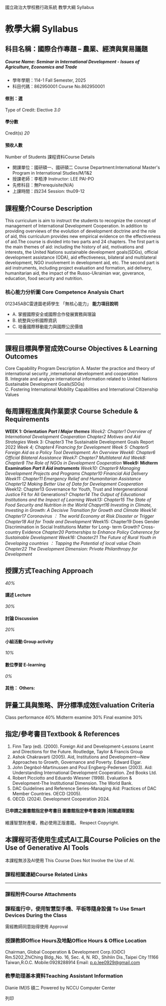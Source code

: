 國立政治大學校務行政系統 教學大綱 Syllabus
# 教學大綱 Syllabus
##  科目名稱：國際合作專題 – 農業、經濟與貿易議題
#####  Course Name: Seminar in International Development - Issues of Agriculture, Economics and Trade
  * 學年學期：114-1 Fall Semester, 2025 
  * 科目代碼：862950001 Course No.862950001


#### 修別：選
Type of Credit: Elective 
_3.0_
#### 學分數
Credit(s)
_20_
#### 預收人數
Number of Students
課程資料Course Details
  * 開課單位：國研碩一、國研碩二 Course Department:International Master's Program in International Studies/M/1&2 
  * 授課老師：李栢浡 Instructor: LEE PAI-PO 
  * 先修科目：無Prerequisite(N/A)
  * 上課時間：四234 Session: thu09-12


##  課程簡介Course Description
This curriculum is aim to instruct the students to recognize the concept of management of International Development Cooperation. In addition to providing overviews of the evolution of development doctrine and the role of aid, this curriculum provides new empirical evidence on the effectiveness of aid.The course is divided into two parts and 24 chapters. The first part is the main themes of aid: including the history of aid, motivations and interests, the United Nations sustainable development goals(SDGs), official development assistance (ODA), aid effectiveness, bilateral and multilateral development, NGO involvement in development aid, etc. The second part is aid instruments, including project evaluation and formation, aid delivery, humanitarian aid, the impact of the Russo-Ukrainian war, goverance, education, food security and nutrition.
###  核心能力分析圖 Core Competence Analysis Chart
012345ABC雷達圖老師學生
「無核心能力」 
**能力項目說明**
  * A. 掌握國際安全或國際合作發展實務與理論
  * B. 統整與分析國際資訊
  * C. 培養國際移動能力與國際公民價值


* * *
##  課程目標與學習成效Course Objectives & Learning Outcomes 
Core Capability Program Description
A. Master the practice and theory of international security ,international development and cooperation  
B. Integrate and analyze international information related to United Nations Sustainable Development Goals(SDGs)  
C. Fostering International Mobility Capabilities and International Citizenship Values
##  每周課程進度與作業要求 Course Schedule & Requirements
**WEEK 1: Orientation**
**_Part I Major themes_**
_Week2: Chapter1 Overview of International Development Cooperation_
_Chapter2 Motives and Aid Strategies_
Week 3: Chapter3 The Sustainable Development Goals Report 2022
_Week 4; Chapter4 Financing for Development_
_Week 5: Chapter5 Foreign Aid as a Policy Tool Development: An Overview_
_Week6: Chapter6 Official Bilateral Assistance_
_Week7: Chapter7 Multilateral Aid_
_Week8: Chapter8 The Role of NGOs in Development Cooperation_
**Week9: Midterm Examination**
**_Part II Aid instruments_**
_Week10: Chapter9 Managing Development Projects and Programs_
_Chapter10 Financial Aid Delivery_
_Week11: Chapter11 Emergency Relief and Humanitarian Assistance_
_Chapter12 Making Better Use of Data for Development Cooperation_
Week12: Chapter13 Governance for Youth, Trust and Intergenerational Justice Fit for All Generations?
_Chapter14 The Output of Educational Institutions and the Impact of Learning_
_Week13: Chapter15 The State of Food Security and Nutrition in the World_
_Chapyrt16 Investing in Climate, Investing in Growth: A Decisive Transition for Growth and Climate_
_Week14: Chapter17 Coronavirus_ _：_ _The world Economy at Risk Disaster or Trigger_
_Chapter18 Aid for Trade and Development_
Week15: Chapter19 Does Gender Discrimination in Social Institutions Matter for Long- 
term Growth? Cross-country Evidence
_Chapter20 Partnerships to Enhance Policy Coherence for Sustainable Development_
_Week16: Chaoter21 The Future of Rural Youth in Developing countries_ _：_ _Tapping the_
_Potential of local value Chain_
_Chapter22 The Development Dimension: Private Philanthropy for Development_
##  授課方式Teaching Approach
_40%_
####  講述 Lecture
_30%_
####  討論 Discussion
_20%_
####  小組活動 Group activity
_10%_
####  數位學習 E-learning
_0%_
####  其他： Others:
##  評量工具與策略、評分標準成效Evaluation Criteria
Class performance 40%
Midterm examine 30%
Final examine 30%
##  指定/參考書目Textbook & References
1. Finn Tarp (ed). (2000). Foreign Aid and Development-Lessons Learnt and Directions for the Future. Routledge, Taylor & Francis Group
2. Ashok Chakravarti (2005). Aid, Institutions and Development—New Approaches to Growth, Governance and Poverty. Edward Elgar.
3. John Degnbol-Martinussen and Poul Engberg-Pedersen (2003). Aid: Understanding International Development Cooperation. Zed Books Ltd.
4. Robert Picciotto and Eduardo Wiesner (1998). Evaluation & Development-The Institutional Dimension. The World Bank. 
5. DAC Guidelines and Reference Series-Managing Aid: Practices of DAC Member Countries. OECD (2005).
6. OECD. (2024). Development Cooperation 2024. 
####  已申請之圖書館指定參考書目  圖書館指定參考書查詢 |相關處理要點
維護智慧財產權，務必使用正版書籍。 Respect Copyright.
##  本課程可否使用生成式AI工具Course Policies on the Use of Generative AI Tools
本課程無涉及AI使用 This Course Does Not Involve the Use of AI.
###  課程相關連結Course Related Links
* * *
###  課程附件Course Attachments
###  課程進行中，使用智慧型手機、平板等隨身設備 To Use Smart Devices During the Class
需經教師同意始得使用  Approval
###  授課教師Office Hours及地點Office Hours & Office Location
Chairman, Global Cooperation & Development Corp.(OiDC)
Rm.5202,ZhiChing Bldg.,No. 16, Sec. 4, N. RD., Shihlin Dis.,Taipei City 11166 Taiwan,R.O.C.
Mobile:0928288914
Email: p.p.lee0929@gmail.com
###  教學助理基本資料Teaching Assistant Information
Dianie IM[IS 碩二
Powered by NCCU Computer Center
  
列印
